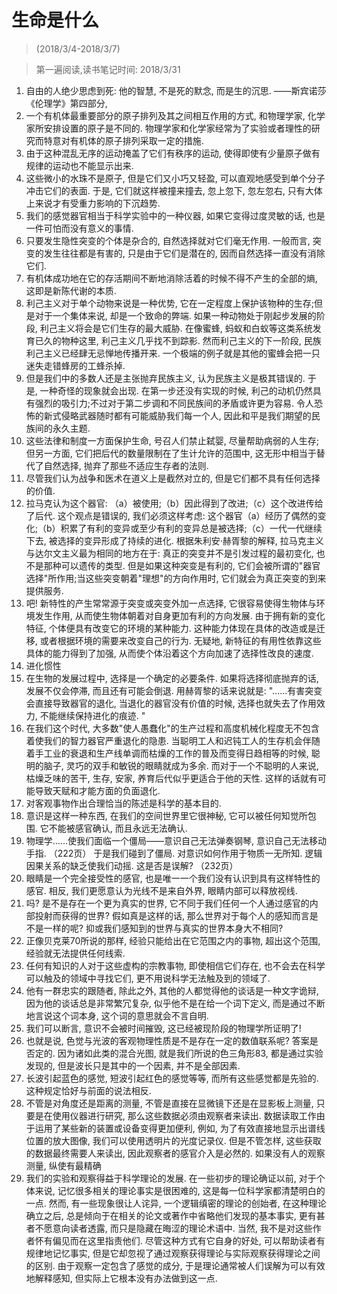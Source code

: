# 生命是什么

> (2018/3/4-2018/3/7)

> 第一遍阅读,读书笔记时间: 2018/3/31




1. 自由的人绝少思虑到死: 他的智慧, 不是死的默念, 而是生的沉思.  ——斯宾诺莎《伦理学》第四部分, 
2. 一个有机体最重要部分的原子排列及其之间相互作用的方式, 和物理学家, 化学家所安排设置的原子是不同的. 物理学家和化学家经常为了实验或者理性的研究而特意对有机体的原子排列采取一定的措施. 
3. 由于这种混乱无序的运动掩盖了它们有秩序的运动, 使得即使有少量原子做有规律的运动也不能显示出来. 
4. 这些微小的水珠不是原子, 但是它们又小巧又轻盈, 可以直观地感受到单个分子冲击它们的表面. 于是, 它们就这样被撞来撞去, 忽上忽下, 忽左忽右, 只有大体上来说才有受重力影响的下沉趋势. 
6. 我们的感觉器官相当于科学实验中的一种仪器, 如果它变得过度灵敏的话, 也是一件可怕而没有意义的事情. 
7. 只要发生隐性突变的个体是杂合的, 自然选择就对它们毫无作用. 一般而言, 突变的发生往往都是有害的, 只是由于它们是潜在的, 因而自然选择一直没有消除它们. 
8. 有机体成功地在它的存活期间不断地消除活着的时候不得不产生的全部的熵, 这即是新陈代谢的本质. 
9. 利己主义对于单个动物来说是一种优势, 它在一定程度上保护该物种的生存;但是对于一个集体来说, 却是一个致命的弊端. 如果一种动物处于刚起步发展的阶段, 利己主义将会是它们生存的最大威胁. 在像蜜蜂, 蚂蚁和白蚁等这类系统发育已久的物种这里, 利己主义几乎找不到踪影. 然而利己主义的下一阶段, 民族利己主义已经肆无忌惮地传播开来. 一个极端的例子就是其他的蜜蜂会把一只迷失走错蜂房的工蜂杀掉. 
10. 但是我们中的多数人还是主张抛弃民族主义, 认为民族主义是极其错误的. 于是, 一种奇怪的现象就会出现. 在第一步还没有实现的时候, 利己的动机仍然具有强烈的吸引力;不过对于第二步调和不同民族间的矛盾或许更为容易. 令人恐怖的新式侵略武器随时都有可能威胁我们每一个人, 因此和平是我们期望的民族间的永久主题. 
11. 这些法律和制度一方面保护生命, 号召人们禁止弑婴, 尽量帮助病弱的人生存;但另一方面, 它们把后代的数量限制在了生计允许的范围中, 这无形中相当于替代了自然选择, 抛弃了那些不适应生存者的法则. 
12. 尽管我们认为战争和医术在道义上是截然对立的, 但是它们都不具有任何选择的价值. 
13. 拉马克认为这个器官: （a）被使用;（b）因此得到了改进;（c）这个改进传给了后代. 这个观点是错误的, 我们必须这样考虑: 这个器官（a）经历了偶然的变化;（b）积累了有利的变异或至少有利的变异总是被选择;（c）一代一代继续下去, 被选择的变异形成了持续的进化. 根据朱利安·赫胥黎的解释, 拉马克主义与达尔文主义最为相同的地方在于: 真正的突变并不是引发过程的最初变化, 也不是那种可以遗传的类型. 但是如果这种突变是有利的, 它们会被所谓的"器官选择"所作用;当这些突变朝着"理想"的方向作用时, 它们就会为真正突变的到来提供服务. 
14. 吧! 新特性的产生常常源于突变或突变外加一点选择, 它很容易使得生物体与环境发生作用, 从而使生物体朝着对自身更加有利的方向发展. 由于拥有新的变化特征, 个体便具有改变它的环境的某种能力. 这种能力体现在具体的改造或是迁移, 或者根据环境的需要来改变自己的行为. 无疑地, 新特征的有用性依靠这些具体的能力得到了加强, 从而使个体沿着这个方向加速了选择性改良的速度. 
15. 进化惯性
16. 在生物的发展过程中, 选择是一个确定的必要条件. 如果将选择彻底抛弃的话, 发展不仅会停滞, 而且还有可能会倒退. 用赫胥黎的话来说就是: "……有害突变会直接导致器官的退化, 当退化的器官没有价值的时候, 选择也就失去了作用效力, 不能继续保持进化的痕迹. "
17. 在我们这个时代, 大多数"使人愚蠢化"的生产过程和高度机械化程度无不包含着使我们的智力器官严重退化的隐患. 当聪明工人和迟钝工人的生存机会伴随着手工业的衰退和生产线单调而枯燥的工作的普及而变得日趋相等的时候, 聪明的脑子, 灵巧的双手和敏锐的眼睛就成为多余. 而对于一个不聪明的人来说, 枯燥乏味的苦干, 生存, 安家, 养育后代似乎更适合于他的天性. 这样的话就有可能导致天赋和才能方面的负面退化. 
18. 对客观事物作出合理恰当的陈述是科学的基本目的. 
19. 意识是这样一种东西, 在我们的空间世界里它很神秘, 它可以被任何知觉所包围. 它不能被感官确认, 而且永远无法确认. 
20. 物理学……使我们面临一个僵局——意识自己无法弹奏钢琴, 意识自己无法移动手指. （222页） 于是我们碰到了僵局. 对意识如何作用于物质一无所知. 逻辑因果关系的缺乏使我们动摇. 这是否是误解? （232页）
21. 眼睛是一个完全接受性的感官, 也是唯一一个我们没有认识到具有这样特性的感官. 相反, 我们更愿意认为光线不是来自外界, 眼睛内部可以释放视线. 
22. 吗? 是不是存在一个更为真实的世界, 它不同于我们任何一个人通过感官的内部投射而获得的世界? 假如真是这样的话, 那么世界对于每个人的感知而言是不是一样的呢? 抑或我们感知到的世界与真实的世界本身大不相同? 
23. 正像贝克莱70所说的那样, 经验只能给出在它范围之内的事物, 超出这个范围, 经验就无法提供任何线索. 
24. 任何有知识的人对于这些虚构的宗教事物, 即使相信它们存在, 也不会去在科学可以触及的领域中寻找它们, 更不用说科学无法触及到的领域了. 
25. 他有一群忠实的跟随者, 除此之外, 其他的人都觉得他的谈话是一种文字诡辩, 因为他的谈话总是非常繁冗复杂, 似乎他不是在给一个词下定义, 而是通过不断地言说这个词本身, 这个词的意思就会不言自明. 
26. 我们可以断言, 意识不会被时间摧毁, 这已经被现阶段的物理学所证明了! 
27. 也就是说, 色觉与光波的客观物理性质是不是存在一定的数值联系呢? 答案是否定的. 因为诸如此类的混合光图, 就是我们所说的色三角形83, 都是通过实验发现的, 但是波长只是其中的一个因素, 并不是全部因素. 
28. 长波引起蓝色的感觉, 短波引起红色的感觉等等, 而所有这些感觉都是先验的. 这种规定恰好与前面的说法相反. 
29. 不管是对角度还是距离的测量, 不管是直接在显微镜下还是在显影板上测量, 只要是在使用仪器进行研究, 那么这些数据必须由观察者来读出. 数据读取工作由于运用了某些新的装置或设备变得更加便利, 例如, 为了有效直接地显示出谱线位置的放大图像, 我们可以使用透明片的光度记录仪. 但是不管怎样, 这些获取的数据最终需要人来读出, 因此观察者的感官介入是必然的. 如果没有人的观察测量, 纵使有最精确
32. 我们的实验和观察得益于科学理论的发展. 在一些初步的理论确证以前, 对于个体来说, 记忆很多相关的理论事实是很困难的, 这是每一位科学家都清楚明白的一点. 然而, 有一些现象很让人诧异, 一个逻辑缜密的理论的创始者, 在这种理论确立之后, 总是倾向于在相关的论文或著作中省略他们发现的基本事实, 更有甚者不愿意向读者透露, 而只是隐藏在晦涩的理论术语中. 当然, 我不是对这些作者怀有偏见而在这里指责他们. 尽管这种方式有它自身的好处, 可以帮助读者有规律地记忆事实, 但是它却忽视了通过观察获得理论与实际观察获得理论之间的区别. 由于观察一定包含了感觉的成分, 于是理论通常被人们误解为可以有效地解释感知, 但实际上它根本没有办法做到这一点. 
